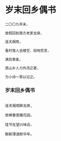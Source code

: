 # 岁末回乡偶书

<small>

二〇〇九年末，

放假回到南方老家龙泉，

连天烟雨，

看村落人去楼空、田地荒芜，

满目萧条，

感山乡人力外流之甚，

为小诗一首以记之。

</small>

 
### 岁末回乡偶书

```

连天烟雨醉龙泉,

依稀春意暖花田。

佳节在望兴味远，

聊斟薄酒祭华年。

```